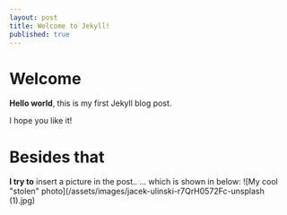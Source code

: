 ```yaml
---
layout: post
title: Welcome to Jekyll!
published: true
---
```


# Welcome

**Hello world**, this is my first Jekyll blog post.

I hope you like it!

# Besides that
****I try to**** insert a picture in the post..
... which is shown in below:
![My cool "stolen" photo](/assets/images/jacek-ulinski-r7QrH0572Fc-unsplash (1).jpg)
